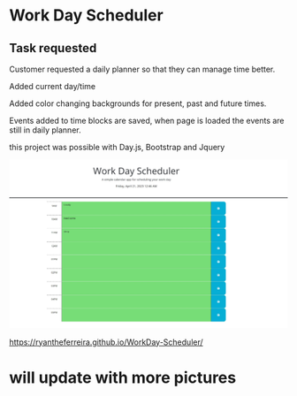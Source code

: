 # Work Day Scheduler

## Task requested
Customer requested a daily planner so that they can manage time better. 

Added current day/time 

Added color changing backgrounds for present, past and future times. 

Events added to time blocks are saved, when page is loaded the events are still in daily planner. 

this project was possible with Day.js, Bootstrap and Jquery

![color coded slots where user can save events](./Assets/PlannerGrn.jpg)

https://ryantheferreira.github.io/WorkDay-Scheduler/

# will update with more pictures 
